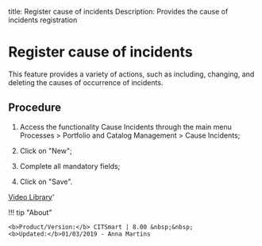 title: Register cause of incidents 
Description: Provides the cause of incidents registration
# Register cause of incidents

This feature provides a variety of actions, such as including, changing, and deleting the causes of occurrence of incidents.

Procedure
-------------

1.  Access the functionality Cause Incidents through the main menu Processes \>
    Portfolio and Catalog Management \> Cause Incidents;

2.  Click on "New";

3.  Complete all mandatory fields;

4.  Click on "Save".


<i class='fa fa-youtube-play  fa-2x' style='color:#97ce17;vertical-align: middle;'> </i> [Video Library](https://www.youtube.com/playlist?list=PLB5qK2uzf2RPsG8HdkE7qEHB39yEI_T8y)'

!!! tip "About"

    <b>Product/Version:</b> CITSmart | 8.00 &nbsp;&nbsp;
    <b>Updated:</b>01/03/2019 - Anna Martins
